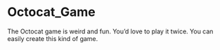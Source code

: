 # Octocat_Game
The Octocat game is weird and fun. You’d love to play it twice. You can easily create this kind of game.

